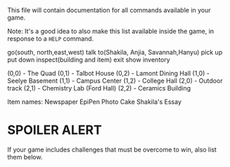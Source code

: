 This file will contain documentation for all commands available in your game.

Note:  It's a good idea to also make this list available inside the game, in response to a `HELP` command.


 go(south, north,east,west)
 talk to(Shakila, Anjia, Savannah,Hanyu)
 pick up 
 put down
 inspect(building and item)
 exit
 show inventory

(0,0) - The Quad
(0,1) - Talbot House
(0,2) - Lamont Dining Hall
(1,0) - Seelye Basement 
(1,1) - Campus Center
(1,2) - College Hall
(2,0) - Outdoor track
(2,1) - Chemistry Lab (Ford Hall)
(2,2) - Ceramics Building 

Item names: 
Newspaper
EpiPen 
Photo 
Cake 
Shakila's Essay

# SPOILER ALERT

If your game includes challenges that must be overcome to win, also list them below.
